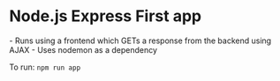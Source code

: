 <h1>Node.js Express First app</h1>
- Runs using a frontend which GETs a response from the backend using AJAX
- Uses nodemon as a dependency

To run:
```npm run app```